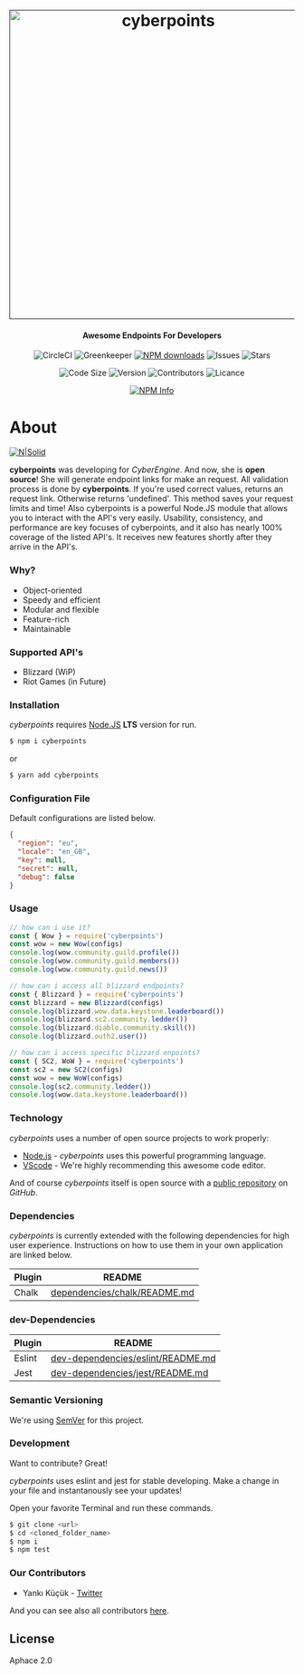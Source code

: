 <h1 align="center">
  <br>
    <a href=""><img src="https://image.ibb.co/mDgm3U/cpoints.png" width="546" alt="cyberpoints" /></a>
  <br>
</h1>
<h4 align="center">Awesome Endpoints For Developers</h4>
<p align="center">
  <a><img src="https://img.shields.io/circleci/build/github/kendinikertenkelebek/cyberpoints/master?style=flat-square" alt="CircleCI"></a>
  <a><img src="https://badges.greenkeeper.io/kendinikertenkelebek/cyberpoints.svg?style=flat-square" alt="Greenkeeper"></a>
  <a href="https://www.npmjs.com/package/cyberpoints"><img src="https://img.shields.io/npm/dt/cyberpoints.svg?maxAge=3600&style=flat-square" alt="NPM downloads" /></a>
  <a><img src="https://img.shields.io/github/issues/kendinikertenkelebek/cyberpoints?style=flat-square" alt="Issues"></a>
  <a><img src="https://img.shields.io/github/stars/kendinikertenkelebek/cyberpoints?style=flat-square" alt="Stars"></a>
</p>
<p align="center">
  <a><img src="https://img.shields.io/github/languages/code-size/kendinikertenkelebek/cyberpoints?style=flat-square" alt="Code Size"></a>
  <a><img src="https://img.shields.io/github/package-json/v/kendinikertenkelebek/cyberpoints/master?color=red&style=flat-square" alt="Version"></a>
  <a><img src="https://img.shields.io/github/contributors/kendinikertenkelebek/cyberpoints?style=flat-square" alt="Contributors"></a>
  <a><img src="https://img.shields.io/github/license/kendinikertenkelebek/cyberpoints?style=flat-square" alt="Licance"></a>
</p>
<p align="center">
  <a href="https://nodei.co/npm/cyberpoints/"><img src="https://nodei.co/npm/cyberpoints.png?downloads=true&downloadRank=true&stars=true" alt="NPM Info" /></a>
</p>

# About

[![N|Solid](https://cldup.com/dTxpPi9lDf.thumb.png)](https://nodesource.com/products/nsolid)

**cyberpoints** was developing for _CyberEngine_. And now, she is **open source**! She will generate endpoint links for make an request. All validation process is done by **cyberpoints**.
If you're used correct values, returns an request link. Otherwise returns 'undefined'. This method saves your request limits and time! Also cyberpoints is a powerful Node.JS module that allows you to interact with the API's very easily. Usability, consistency, and performance are key focuses of cyberpoints, and it also has nearly 100% coverage of the listed API's. It receives new features shortly after they arrive in the API's.

### Why?

- Object-oriented
- Speedy and efficient
- Modular and flexible
- Feature-rich
- Maintainable

### Supported API's

- Blizzard (WiP)
- Riot Games (in Future)

### Installation

_cyberpoints_ requires [Node.JS](https://nodejs.org/en/download/) **LTS** version for run.

```sh
$ npm i cyberpoints
```

or

```sh
$ yarn add cyberpoints
```

### Configuration File

Default configurations are listed below. 

```json
{
  "region": "eu",
  "locale": "en_GB",
  "key": null,
  "secret": null,
  "debug": false
}
```

### Usage

```js
// how can i use it?
const { Wow } = require('cyberpoints')
const wow = new Wow(configs)
console.log(wow.community.guild.profile())
console.log(wow.community.guild.members())
console.log(wow.community.guild.news())

// how can i access all blizzard endpoints?
const { Blizzard } = require('cyberpoints')
const blizzard = new Blizzard(configs)
console.log(blizzard.wow.data.keystone.leaderboard())
console.log(blizzard.sc2.community.ledder())
console.log(blizzard.diablo.community.skill())
console.log(blizzard.outh2.user())

// how can i access specific blizzard enpoints?
const { SC2, WoW } = require('cyberpoints')
const sc2 = new SC2(configs)
const wow = new WoW(configs)
console.log(sc2.community.ledder())
console.log(wow.data.keystone.leaderboard())
```

### Technology

_cyberpoints_ uses a number of open source projects to work properly:

- [Node.js] - _cyberpoints_ uses this powerful programming language.
- [VScode] - We're highly recommending this awesome code editor.

And of course _cyberpoints_ itself is open source with a [public repository][repository] on _GitHub_.

### Dependencies

_cyberpoints_ is currently extended with the following dependencies for high user experience. Instructions on how to use them in your own application are linked below.

| Plugin      | README                                    |
| ----------- | ----------------------------------------- |
| Chalk       | [dependencies/chalk/README.md][plc]       |

### dev-Dependencies

| Plugin      | README                                    |
| ----------- | ----------------------------------------- |
| Eslint      | [dev-dependencies/eslint/README.md][ple]  |
| Jest        | [dev-dependencies/jest/README.md][plj]    |

### Semantic Versioning

We're using [SemVer][semver] for this project.

### Development

Want to contribute? Great!

_cyberpoints_ uses eslint and jest for stable developing.
Make a change in your file and instantanously see your updates!

Open your favorite Terminal and run these commands.

```sh
$ git clone <url>
$ cd <cloned_folder_name>
$ npm i
$ npm test
```

### Our Contributors

- Yankı Küçük - [Twitter][yk]

And you can see also all contributors [here][contributors].

[twitter]: https://developer.twitter.com/en/docs/basics/twitter-ids.html
[node.js]: http://nodejs.org
[vscode]: https://code.visualstudio.com/insiders/
[repository]: https://github.com/kendinikertenkelebek/cyberpoints
[plc]: https://github.com/chalk/chalk/blob/master/readme.md
[plj]: https://github.com/facebook/jest/blob/master/README.md
[ple]: https://github.com/eslint/eslint/blob/master/README.md
[semver]: https://semver.org
[yk]: https://twitter.com/seviyorumstop
[contributors]: https://github.com/kendinikertenkelebek/cyberpoints/graphs/contributors

## License

Aphace 2.0
